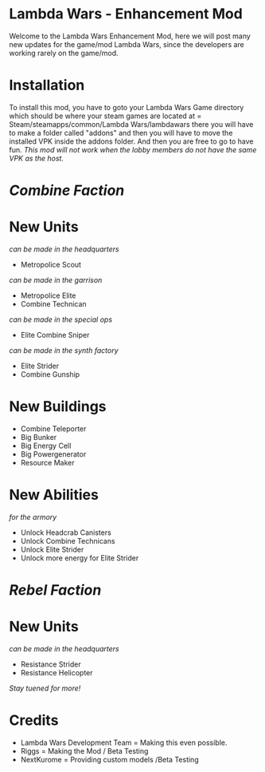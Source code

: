 # Lambda Wars - Enhancement Mod
Welcome to the Lambda Wars Enhancement Mod, here we will post many new updates for the game/mod Lambda Wars, since the developers are working rarely on the game/mod.
# Installation
To install this mod, you have to goto your Lambda Wars Game directory which should be where your steam games are located at = Steam/steamapps/common/Lambda Wars/lambdawars
there you will have to make a folder called "addons" and then you will have to move the installed VPK inside the addons folder. And then you are free to go to have fun.
*This mod will not work when the lobby members do not have the same VPK as the host.*
# *Combine Faction*
# New Units
*can be made in the headquarters*
- Metropolice Scout

*can be made in the garrison*
- Metropolice Elite
- Combine Technican

*can be made in the special ops*
- Elite Combine Sniper

*can be made in the synth factory*
- Elite Strider
- Combine Gunship
# New Buildings
- Combine Teleporter
- Big Bunker
- Big Energy Cell
- Big Powergenerator
- Resource Maker
# New Abilities
*for the armory*
- Unlock Headcrab Canisters
- Unlock Combine Technicans
- Unlock Elite Strider
- Unlock more energy for Elite Strider
# *Rebel Faction*
# New Units
*can be made in the headquarters*
- Resistance Strider
- Resistance Helicopter

*Stay tuened for more!*

# Credits
- Lambda Wars Development Team = Making this even possible.
- Riggs = Making the Mod / Beta Testing
- NextKurome = Providing custom models /Beta Testing
